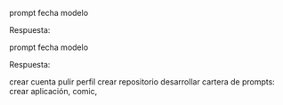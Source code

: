prompt
fecha
modelo

Respuesta:

prompt
fecha 
modelo

Respuesta:

crear cuenta
pulir perfil
crear repositorio
desarrollar cartera de prompts: crear aplicación, comic, 
